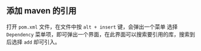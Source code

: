 

## 添加 maven 的引用
打开 `pom.xml` 文件，在文件中按 `alt + insert` 键，会弹出一个菜单 选择 `Dependency` 菜单项，即可弹出一个界面，在此界面可以搜索要引用的库，搜索到后选择 `add` 却可引入。
